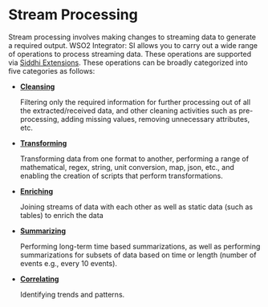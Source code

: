 # Stream Processing

Stream processing involves making changes to streaming data to generate a required output. WSO2 Integrator: SI allows you to carry out a wide range of operations to process streaming data. These operations are supported via [Siddhi Extensions](https://siddhi.io/en/v5.1/docs/extensions/). These operations can be broadly categorized into five categories as follows:

- [**Cleansing**](cleansing-data.md)

    Filtering only the required information for further processing out of all the extracted/received data, and other cleaning activities such as pre-processing, adding missing values, removing unnecessary attributes, etc.
    
- [**Transforming**](transforming-data.md)

    Transforming data from one format to another, performing a range of mathematical, regex, string, unit conversion, map, json, etc., and enabling the creation of scripts that perform transformations.
  
- [**Enriching**](enriching-data.md)

    Joining streams of data with each other as well as static data (such as tables) to enrich the data
    
- [**Summarizing**](summarizing-data.md)

    Performing long-term time based summarizations, as well as performing summarizations for subsets of data based on time or length (number of events e.g., every 10 events). 

- [**Correlating**](correlating-data.md)

    Identifying trends and patterns.
